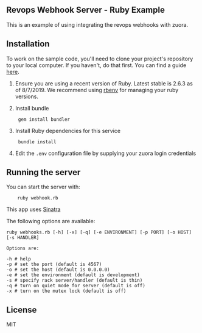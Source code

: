 Revops Webhook Server - Ruby Example
-----------

This is an example of using integrating the revops webhooks with zuora.

Installation
---------------

To work on the sample code, you'll need to clone your project's repository to your local computer. If you haven't, do that first. You can find a guide [here](https://help.github.com/articles/cloning-a-repository/).

1. Ensure you are using a recent version of Ruby. Latest stable is 2.6.3 as of 8/7/2019. We recommend using [rbenv](https://github.com/rbenv/rbenv) for managing your ruby versions.

2. Install bundle

        gem install bundler

3. Install Ruby dependencies for this service

        bundle install

4. Edit the `.env` configuration file by supplying your zuora login credentials

## Running the server

You can start the server with: 

        ruby webhook.rb

This app uses [Sinatra](http://sinatrarb.com/) 

The following options are available:
```
ruby webhooks.rb [-h] [-x] [-q] [-e ENVIRONMENT] [-p PORT] [-o HOST] [-s HANDLER]

Options are:

-h # help
-p # set the port (default is 4567)
-o # set the host (default is 0.0.0.0)
-e # set the environment (default is development)
-s # specify rack server/handler (default is thin)
-q # turn on quiet mode for server (default is off)
-x # turn on the mutex lock (default is off)
```

## License

MIT
